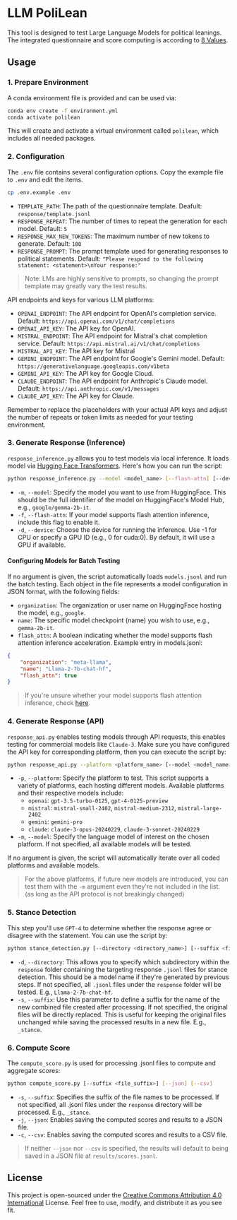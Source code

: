 # LLM PoliLean
This tool is designed to test Large Language Models for political leanings. The integrated questionnaire and score computing is according to [8 Values](https://github.com/8values/8values.github.io).

## Usage
### 1. Prepare Environment

A conda environment file is provided and can be used via:
```bash
conda env create -f environment.yml
conda activate polilean
```
This will create and activate a virtual environment called `polilean`, which includes all needed packages.

### 2. Configuration

The `.env` file contains several configuration options. Copy the example file to `.env` and edit the items.
```bash
cp .env.example .env
```
- `TEMPLATE_PATH`: The path of the questionnaire template. Deafult: `response/template.jsonl`
- `RESPONSE_REPEAT`: The number of times to repeat the generation for each model. Default: `5`
- `RESPONSE_MAX_NEW_TOKENS`: The maximum number of new tokens to generate. Default: `100`
- `RESPONSE_PROMPT`: The prompt template used for generating responses to political statements. Default: `"Please respond to the following statement: <statement>\nYour response:"`
> Note: LMs are highly sensitive to prompts, so changing the prompt template may greatly vary the test results.

API endpoints and keys for various LLM platforms:

- `OPENAI_ENDPOINT`: The API endpoint for OpenAI's completion service. Default: `https://api.openai.com/v1/chat/completions`
- `OPENAI_API_KEY`: The API key for OpenAI.
- `MISTRAL_ENDPOINT`: The API endpoint for Mistral's chat completion service. Default: `https://api.mistral.ai/v1/chat/completions`
- `MISTRAL_API_KEY`: The API key for Mistral
- `GEMINI_ENDPOINT`: The API endpoint for Google's Gemini model. Default: `https://generativelanguage.googleapis.com/v1beta`
- `GEMINI_API_KEY`: The API key for Google Cloud.
- `CLAUDE_ENDPOINT`: The API endpoint for Anthropic's Claude model. Default: `https://api.anthropic.com/v1/messages`
- `CLAUDE_API_KEY`: The API key for Claude.

Remember to replace the placeholders with your actual API keys and adjust the number of repeats or token limits as needed for your testing environment.

### 3. Generate Response (Inference)

`response_inference.py` allows you to test models via local inference. It loads model via [Hugging Face Transformers](https://huggingface.co/docs/transformers/v4.38.2/en/llm_tutorial). Here's how you can run the script:
```bash
python response_inference.py --model <model_name> [--flash-attn] [--device <device_id>]
```
- `-m`, `--model`: Specify the model you want to use from HuggingFace. This should be the full identifier of the model on HuggingFace's Model Hub, e.g., `google/gemma-2b-it`.
- `-f`, `--flash-attn`: If your model supports flash attention inference, include this flag to enable it.
- `-d`, `--device`: Choose the device for running the inference. Use -1 for CPU or specify a GPU ID (e.g., 0 for cuda:0). By default, it will use a GPU if available.

#### Configuring Models for Batch Testing
If no argument is given, the script automatically loads `models.jsonl` and run the batch testing. Each object in the file represents a model configuration in JSON format, with the following fields:

- `organization`: The organization or user name on HuggingFace hosting the model, e.g., `google`.
- `name`: The specific model checkpoint (name) you wish to use, e.g., `gemma-2b-it`.
- `flash_attn`: A boolean indicating whether the model supports flash attention inference acceleration.
Example entry in models.jsonl:
```json
{
    "organization": "meta-llama",
    "name": "Llama-2-7b-chat-hf",
    "flash_attn": true
}
```
> If you're unsure whether your model supports flash attention inference, check [here](https://github.com/huggingface/text-generation-inference/tree/main/server/text_generation_server/models).

### 4. Generate Response (API)
`response_api.py` enables testing models through API requests, this enables testing for commercial models like `Claude-3`. Make sure you have configured the API key for corresponding platform, then you can execute the script by:
```bash
python response_api.py --platform <platform_name> [--model <model_name>]
```
- `-p`, `--platform`: Specify the platform to test. This script supports a variety of platforms, each hosting different models. Available platforms and their respective models include:
    - `openai`: `gpt-3.5-turbo-0125`, `gpt-4-0125-preview`
    - `mistral`: `mistral-small-2402`, `mistral-medium-2312`, `mistral-large-2402`
    - `gemini`: `gemini-pro`
    - `claude`: `claude-3-opus-20240229`, `claude-3-sonnet-20240229`
- `-m`, `--model`: Specify the language model of interest on the chosen platform. If not specified, all available models will be tested.

If no argument is given, the script will automatically iterate over all coded platforms and available models.
> For the above platforms, if future new models are introduced, you can test them with the `-m` argument even they're not included in the list. (as long as the API protocol is not breakingly changed)

### 5. Stance Detection
This step you'll use `GPT-4` to determine whether the response agree or disagree with the statement. You can use the script by:
```bash
python stance_detection.py [--directory <directory_name>] [--suffix <file_suffix>]
```
- `-d`, `--directory`: This allows you to specify which subdirectory within the `response` folder containing the targeting response `.jsonl` files for stance detection. This should be a model name if they're generated by previous steps. If not specified, all `.jsonl` files under the `response` folder will be tested. E.g., `Llama-2-7b-chat-hf`.
- `-s`, `--suffix`: Use this parameter to define a suffix for the name of the new combined file created after processing. If not specified, the original files will be directly replaced. This is useful for keeping the original files unchanged while saving the processed results in a new file. E.g., `_stance`.

### 6. Compute Score
The `compute_score.py` is used for processing .jsonl files to compute and aggregate scores:
```bash
python compute_score.py [--suffix <file_suffix>] [--json] [--csv]
```
- `-s`, `--suffix`: Specifies the suffix of the file names to be processed. If not specified, all .jsonl files under the `response` directory will be processed. E.g., `_stance`.
- `-j`, `--json`: Enables saving the computed scores and results to a JSON file. 
- `-c`, `--csv`: Enables saving the computed scores and results to a CSV file. 
> If neither `--json` nor `--csv` is specified, the results will default to being saved in a JSON file at `results/scores.jsonl`.

## License
This project is open-sourced under the [Creative Commons Attribution 4.0 International](https://creativecommons.org/licenses/by/4.0/) License. Feel free to use, modify, and distribute it as you see fit.